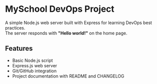 # MySchool DevOps Project

A simple Node.js web server built with Express for learning DevOps best practices.  
The server responds with **"Hello world!"** on the home page.

## Features

- Basic Node.js script
- Express.js web server
- Git/GitHub integration
- Project documentation with README and CHANGELOG


